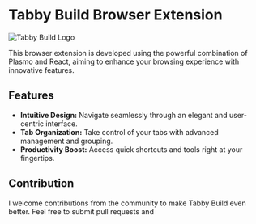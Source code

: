 # Tabby Build Browser Extension

![Tabby Build Logo](https://res.cloudinary.com/djlxfcael/image/upload/v1692896396/tabby-logo_cyqiq3.png)

This browser extension is developed using the powerful combination of Plasmo and React, aiming to enhance your browsing experience with innovative features.

## Features

- **Intuitive Design:** Navigate seamlessly through an elegant and user-centric interface.
- **Tab Organization:** Take control of your tabs with advanced management and grouping.
- **Productivity Boost:** Access quick shortcuts and tools right at your fingertips.

## Contribution

I welcome contributions from the community to make Tabby Build even better. Feel free to submit pull requests and 
